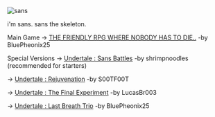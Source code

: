 ![sans](https://github.com/LeeBingsu/UNDERTALE/assets/139062081/8388fd79-5630-4e81-85b9-65c2dc7386b8)

i'm sans.
sans the skeleton.

Main Game -> [THE FRIENDLY RPG WHERE NOBODY HAS TO DIE..](https://sansz.kro.kr/UNDERTALE.html) -by BluePheonix25

Special Versions
 -> [Undertale : Sans Battles](https://sansz.kro.kr/SansBattles.html) -by shrimpnoodles (recommended for starters)
                    
 -> [Undertale : Rejuvenation](https://sansz.kro.kr/Rejuvenation.html) -by S00TF00T
                    
 -> [Undertale : The Final Experiment](https://sansz.kro.kr/TheFinalExperiment.html) -by LucasBr003
                    
 -> [Undertale : Last Breath Trio](https://sansz.kro.kr/LastBreathTrio.html) -by BluePheonix25
